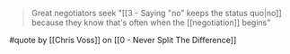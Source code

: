 > Great negotiators seek "[[3 - Saying "no" keeps the status quo|no]] because they know that's often when the [[negotiation]] begins"

#quote by [[Chris Voss]] on [[0 - Never Split The Difference]]